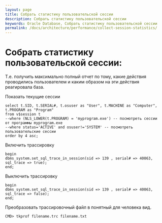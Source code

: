 ```yaml
---
layout: page
title: Собрать статистику пользовательской сессии
description: Собрать статистику пользовательской сессии
keywords: Oracle Database, Собрать статистику пользовательской сессии
permalink: /docs/architecture/performance/collect-session-statistics/
---
```


# Собрать статистику пользовательской сессии:

Т.е. получить максимально полный отчет по тому, какие действия проводились пользователем и каким образом на эти действия реагировала база.

Показать текущие сессии

    select t.SID, t.SERIAL#, t.osuser as "User", t.MACHINE as "Computer", t.PROGRAM as "Program"
    from v$session t
    --where (NLS_LOWER(t.PROGRAM) = 'myprogram.exe') -- посмотреть сессии от программы myprogram.exe
    --where status='ACTIVE' and osuser!='SYSTEM' -- посмотреть пользовательские сессии
    order by 4 asc;

Включить трассировку

    begin
    dbms_system.set_sql_trace_in_session(sid => 139 , serial# => 40063, sql_trace => true);
    end;

Выключить трассировку

    begin
    dbms_system.set_sql_trace_in_session(sid => 139 , serial# => 40063, sql_trace => false);
    end;

Преобразовать трассировочный файл в понятный для человека вид.

    CMD> tkprof filename.trc filename.txt
